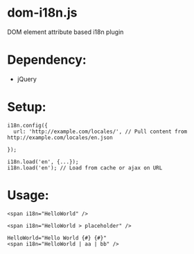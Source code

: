 dom-i18n.js
===========

DOM element attribute based i18n plugin

Dependency:
==========
 - jQuery

Setup:
======
```
i18n.config({
  url: 'http://example.com/locales/', // Pull content from http://example.com/locales/en.json
  
});

i18n.load('en', {...});
i18n.load('en'); // Load from cache or ajax on URL
```

Usage:
======

```
<span i18n="HelloWorld" />
```

```
<span i18n="HelloWorld > placeholder" />
```

```
HelloWorld="Hello World {#} {#}"
<span i18n="HelloWorld | aa | bb" />
```
